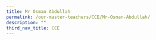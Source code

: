 ```yaml
---
title: Mr Osman Abdullah
permalink: /our-master-teachers/CCE/Mr-Osman-Abdullah/
description: ""
third_nav_title: CCE
---
```

